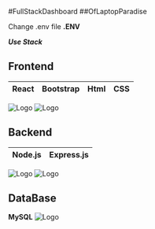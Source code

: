 #FullStackDashboard
##OfLaptopParadise

Change .env file 
**.ENV**

***Use Stack***
## Frontend
|**React**| **Bootstrap**| **Html**| **CSS**|
|---------|--------------|---------|---------|
![Logo](https://www.w3schools.com/react/screenshot_myfirstreact.png"React")
![Logo](https://getbootstrap.com/docs/5.3/assets/brand/bootstrap-logo-shadow.png"Bootstrap")

## Backend
|**Node.js**|**Express.js**|
|-----------|--------------|
 ![Logo](https://upload.wikimedia.org/wikipedia/commons/thumb/d/d9/Node.js_logo.svg/590px-Node.js_logo.svg.png"Node.js")
 ![Logo]( https://cdn.prod.website-files.com/6320125ace536b6ad148eca3/66502d746f57d299fe0e0c31_Image%201-Express.js.webp"Express.js")
## DataBase
 **MySQL**
![Logo](https://upload.wikimedia.org/wikipedia/labs/8/8e/Mysql_logo.png?20080127184102"MySQL")


